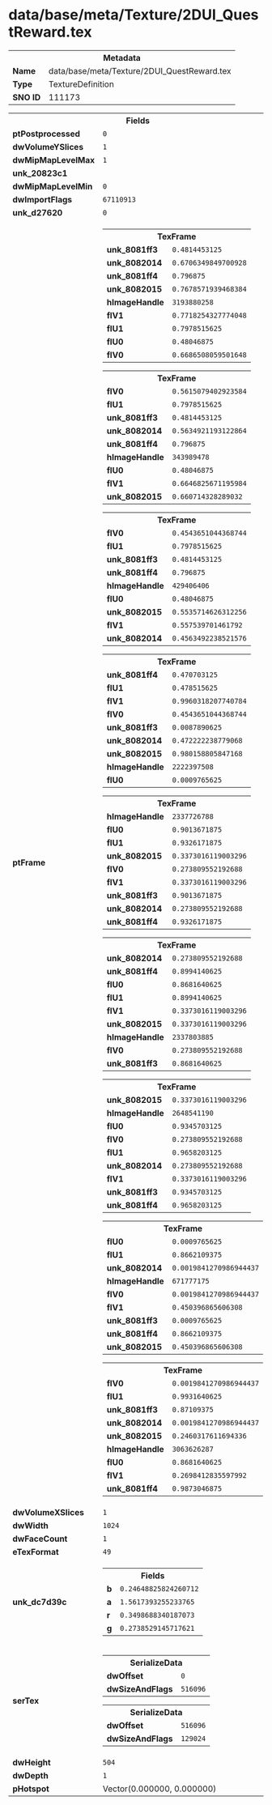 <h1>data/base/meta/Texture/2DUI_QuestReward.tex</h1><table><tr><th colspan="100%">Metadata</th></tr><tr><td><b>Name</b></td><td>data/base/meta/Texture/2DUI_QuestReward.tex</td></tr><tr><td><b>Type</b></td><td>TextureDefinition</td></tr><tr><td><b>SNO ID</b></td><td>111173</td></tr></table>

<table><tr><th colspan="100%">Fields</th></tr><tr><td><b>ptPostprocessed</b></td><td><code>0</code></td></tr><tr><td><b>dwVolumeYSlices</b></td><td><code>1</code></td></tr><tr><td><b>dwMipMapLevelMax</b></td><td><code>1</code></td></tr><tr><td><b>unk_20823c1</b></td><td></td></tr><tr><td><b>dwMipMapLevelMin</b></td><td><code>0</code></td></tr><tr><td><b>dwImportFlags</b></td><td><code>67110913</code></td></tr><tr><td><b>unk_d27620</b></td><td><code>0</code></td></tr><tr><td><b>ptFrame</b></td><td><table><tr><th colspan="100%">TexFrame</th></tr><tr><td><b>unk_8081ff3</b></td><td><code>0.4814453125</code></td></tr><tr><td><b>unk_8082014</b></td><td><code>0.6706349849700928</code></td></tr><tr><td><b>unk_8081ff4</b></td><td><code>0.796875</code></td></tr><tr><td><b>unk_8082015</b></td><td><code>0.7678571939468384</code></td></tr><tr><td><b>hImageHandle</b></td><td><code>3193880258</code></td></tr><tr><td><b>flV1</b></td><td><code>0.7718254327774048</code></td></tr><tr><td><b>flU1</b></td><td><code>0.7978515625</code></td></tr><tr><td><b>flU0</b></td><td><code>0.48046875</code></td></tr><tr><td><b>flV0</b></td><td><code>0.6686508059501648</code></td></tr></table>


<table><tr><th colspan="100%">TexFrame</th></tr><tr><td><b>flV0</b></td><td><code>0.5615079402923584</code></td></tr><tr><td><b>flU1</b></td><td><code>0.7978515625</code></td></tr><tr><td><b>unk_8081ff3</b></td><td><code>0.4814453125</code></td></tr><tr><td><b>unk_8082014</b></td><td><code>0.5634921193122864</code></td></tr><tr><td><b>unk_8081ff4</b></td><td><code>0.796875</code></td></tr><tr><td><b>hImageHandle</b></td><td><code>343989478</code></td></tr><tr><td><b>flU0</b></td><td><code>0.48046875</code></td></tr><tr><td><b>flV1</b></td><td><code>0.6646825671195984</code></td></tr><tr><td><b>unk_8082015</b></td><td><code>0.660714328289032</code></td></tr></table>


<table><tr><th colspan="100%">TexFrame</th></tr><tr><td><b>flV0</b></td><td><code>0.4543651044368744</code></td></tr><tr><td><b>flU1</b></td><td><code>0.7978515625</code></td></tr><tr><td><b>unk_8081ff3</b></td><td><code>0.4814453125</code></td></tr><tr><td><b>unk_8081ff4</b></td><td><code>0.796875</code></td></tr><tr><td><b>hImageHandle</b></td><td><code>429406406</code></td></tr><tr><td><b>flU0</b></td><td><code>0.48046875</code></td></tr><tr><td><b>unk_8082015</b></td><td><code>0.5535714626312256</code></td></tr><tr><td><b>flV1</b></td><td><code>0.557539701461792</code></td></tr><tr><td><b>unk_8082014</b></td><td><code>0.4563492238521576</code></td></tr></table>


<table><tr><th colspan="100%">TexFrame</th></tr><tr><td><b>unk_8081ff4</b></td><td><code>0.470703125</code></td></tr><tr><td><b>flU1</b></td><td><code>0.478515625</code></td></tr><tr><td><b>flV1</b></td><td><code>0.9960318207740784</code></td></tr><tr><td><b>flV0</b></td><td><code>0.4543651044368744</code></td></tr><tr><td><b>unk_8081ff3</b></td><td><code>0.0087890625</code></td></tr><tr><td><b>unk_8082014</b></td><td><code>0.472222238779068</code></td></tr><tr><td><b>unk_8082015</b></td><td><code>0.980158805847168</code></td></tr><tr><td><b>hImageHandle</b></td><td><code>2222397508</code></td></tr><tr><td><b>flU0</b></td><td><code>0.0009765625</code></td></tr></table>


<table><tr><th colspan="100%">TexFrame</th></tr><tr><td><b>hImageHandle</b></td><td><code>2337726788</code></td></tr><tr><td><b>flU0</b></td><td><code>0.9013671875</code></td></tr><tr><td><b>flU1</b></td><td><code>0.9326171875</code></td></tr><tr><td><b>unk_8082015</b></td><td><code>0.3373016119003296</code></td></tr><tr><td><b>flV0</b></td><td><code>0.273809552192688</code></td></tr><tr><td><b>flV1</b></td><td><code>0.3373016119003296</code></td></tr><tr><td><b>unk_8081ff3</b></td><td><code>0.9013671875</code></td></tr><tr><td><b>unk_8082014</b></td><td><code>0.273809552192688</code></td></tr><tr><td><b>unk_8081ff4</b></td><td><code>0.9326171875</code></td></tr></table>


<table><tr><th colspan="100%">TexFrame</th></tr><tr><td><b>unk_8082014</b></td><td><code>0.273809552192688</code></td></tr><tr><td><b>unk_8081ff4</b></td><td><code>0.8994140625</code></td></tr><tr><td><b>flU0</b></td><td><code>0.8681640625</code></td></tr><tr><td><b>flU1</b></td><td><code>0.8994140625</code></td></tr><tr><td><b>flV1</b></td><td><code>0.3373016119003296</code></td></tr><tr><td><b>unk_8082015</b></td><td><code>0.3373016119003296</code></td></tr><tr><td><b>hImageHandle</b></td><td><code>2337803885</code></td></tr><tr><td><b>flV0</b></td><td><code>0.273809552192688</code></td></tr><tr><td><b>unk_8081ff3</b></td><td><code>0.8681640625</code></td></tr></table>


<table><tr><th colspan="100%">TexFrame</th></tr><tr><td><b>unk_8082015</b></td><td><code>0.3373016119003296</code></td></tr><tr><td><b>hImageHandle</b></td><td><code>2648541190</code></td></tr><tr><td><b>flU0</b></td><td><code>0.9345703125</code></td></tr><tr><td><b>flV0</b></td><td><code>0.273809552192688</code></td></tr><tr><td><b>flU1</b></td><td><code>0.9658203125</code></td></tr><tr><td><b>unk_8082014</b></td><td><code>0.273809552192688</code></td></tr><tr><td><b>flV1</b></td><td><code>0.3373016119003296</code></td></tr><tr><td><b>unk_8081ff3</b></td><td><code>0.9345703125</code></td></tr><tr><td><b>unk_8081ff4</b></td><td><code>0.9658203125</code></td></tr></table>


<table><tr><th colspan="100%">TexFrame</th></tr><tr><td><b>flU0</b></td><td><code>0.0009765625</code></td></tr><tr><td><b>flU1</b></td><td><code>0.8662109375</code></td></tr><tr><td><b>unk_8082014</b></td><td><code>0.0019841270986944437</code></td></tr><tr><td><b>hImageHandle</b></td><td><code>671777175</code></td></tr><tr><td><b>flV0</b></td><td><code>0.0019841270986944437</code></td></tr><tr><td><b>flV1</b></td><td><code>0.450396865606308</code></td></tr><tr><td><b>unk_8081ff3</b></td><td><code>0.0009765625</code></td></tr><tr><td><b>unk_8081ff4</b></td><td><code>0.8662109375</code></td></tr><tr><td><b>unk_8082015</b></td><td><code>0.450396865606308</code></td></tr></table>


<table><tr><th colspan="100%">TexFrame</th></tr><tr><td><b>flV0</b></td><td><code>0.0019841270986944437</code></td></tr><tr><td><b>flU1</b></td><td><code>0.9931640625</code></td></tr><tr><td><b>unk_8081ff3</b></td><td><code>0.87109375</code></td></tr><tr><td><b>unk_8082014</b></td><td><code>0.0019841270986944437</code></td></tr><tr><td><b>unk_8082015</b></td><td><code>0.2460317611694336</code></td></tr><tr><td><b>hImageHandle</b></td><td><code>3063626287</code></td></tr><tr><td><b>flU0</b></td><td><code>0.8681640625</code></td></tr><tr><td><b>flV1</b></td><td><code>0.2698412835597992</code></td></tr><tr><td><b>unk_8081ff4</b></td><td><code>0.9873046875</code></td></tr></table>


</td></tr><tr><td><b>dwVolumeXSlices</b></td><td><code>1</code></td></tr><tr><td><b>dwWidth</b></td><td><code>1024</code></td></tr><tr><td><b>dwFaceCount</b></td><td><code>1</code></td></tr><tr><td><b>eTexFormat</b></td><td><code>49</code></td></tr><tr><td><b>unk_dc7d39c</b></td><td><table><tr><th colspan="100%">Fields</th></tr><tr><td><b>b</b></td><td><code>0.24648825824260712</code></td></tr><tr><td><b>a</b></td><td><code>1.5617393255233765</code></td></tr><tr><td><b>r</b></td><td><code>0.3498688340187073</code></td></tr><tr><td><b>g</b></td><td><code>0.2738529145717621</code></td></tr></table>

</td></tr><tr><td><b>serTex</b></td><td><table><tr><th colspan="100%">SerializeData</th></tr><tr><td><b>dwOffset</b></td><td><code>0</code></td></tr><tr><td><b>dwSizeAndFlags</b></td><td><code>516096</code></td></tr></table>


<table><tr><th colspan="100%">SerializeData</th></tr><tr><td><b>dwOffset</b></td><td><code>516096</code></td></tr><tr><td><b>dwSizeAndFlags</b></td><td><code>129024</code></td></tr></table>


</td></tr><tr><td><b>dwHeight</b></td><td><code>504</code></td></tr><tr><td><b>dwDepth</b></td><td><code>1</code></td></tr><tr><td><b>pHotspot</b></td><td>Vector(0.000000, 0.000000)</td></tr></table>

